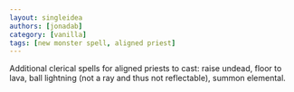 ```yaml
---
layout: singleidea
authors: [jonadab]
category: [vanilla]
tags: [new monster spell, aligned priest]
---
```

Additional clerical spells for aligned priests to cast: raise undead, floor to lava, ball lightning (not a ray and thus not reflectable), summon elemental.
